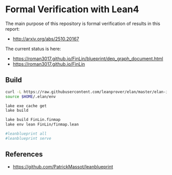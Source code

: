 # Formal Verification with Lean4

The main purpose of this repository is formal verification of results in this report:

 - http://arxiv.org/abs/2510.20167

The current status is here:

 - https://roman3017.github.io/FinLin/blueprint/dep_graph_document.html
 - https://roman3017.github.io/FinLin

## Build

```sh
curl -L https://raw.githubusercontent.com/leanprover/elan/master/elan-init.sh -sSf | sh -s -- -y
source $HOME/.elan/env

lake exe cache get
lake build

lake build FinLin.finmap
lake env lean FinLin/finmap.lean

#leanblueprint all
#leanblueprint serve
```

## References

 - https://github.com/PatrickMassot/leanblueprint
